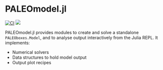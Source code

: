 # PALEOmodel.jl

[![CI](https://github.com/PALEOtoolkit/PALEOmodel.jl/actions/workflows/CI.yml/badge.svg)](https://github.com/PALEOtoolkit/PALEOmodel.jl/actions/workflows/CI.yml)
[![](https://img.shields.io/badge/docs-dev-blue.svg)](https://PALEOtoolkit.github.io/PALEOmodel.jl/dev)

PALEOmodel.jl provides modules to create and solve a standalone `PALEOboxes.Model`, and to analyse output interactively from the Julia REPL. It implements:
- Numerical solvers
- Data structures to hold model output
- Output plot recipes
